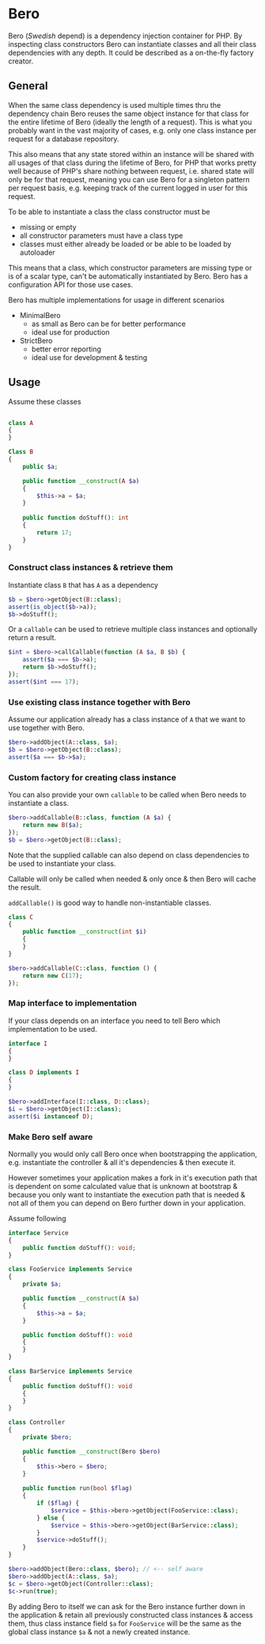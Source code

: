 # Bero

Bero (_Swedish_ depend) is a dependency injection container for PHP.
By inspecting class constructors Bero can instantiate classes and all their class dependencies with any depth.
It could be described as a on-the-fly factory creator.

## General

When the same class dependency is used multiple times thru the dependency chain Bero 
reuses the same object instance for that class for the entire lifetime of Bero (ideally the length of a request). 
This is what you probably want in the vast majority of cases, e.g. only one class instance per request for a
database repository.
 
This also means that any state stored within an instance will be shared with all usages
of that class during the lifetime of Bero, for PHP that works pretty well because of PHP's share nothing between request, 
i.e. shared state will only be for that request, meaning you can use Bero for a singleton pattern per request basis, e.g.
keeping track of the current logged in user for this request.

To be able to instantiate a class the class constructor must be

* missing or empty
* all constructor parameters must have a class type
* classes must either already be loaded or be able to be loaded by autoloader

This means that a class, which constructor parameters are missing type or is of a scalar type, can't
be automatically instantiated by Bero. Bero has a configuration API for those use cases.  

Bero has multiple implementations for usage in different scenarios

* MinimalBero 
    * as small as Bero can be for better performance
    * ideal use for production
* StrictBero
    * better error reporting
    * ideal use for development & testing

## Usage

Assume these classes

```php

class A
{
}

Class B 
{
    public $a;

    public function __construct(A $a) 
    {
        $this->a = $a;
    }
    
    public function doStuff(): int
    {
        return 17;
    }
}
```

### Construct class instances & retrieve them

Instantiate class `B` that has `A` as a dependency

```php
$b = $bero->getObject(B::class);
assert(is_object($b->a));
$b->doStuff();
```

Or a `callable` can be used to retrieve multiple class instances
and optionally return a result.

```php
$int = $bero->callCallable(function (A $a, B $b) {
    assert($a === $b->a);
    return $b->doStuff();
});
assert($int === 17);
```

### Use existing class instance together with Bero

Assume our application already has a class instance of `A` that we want
to use together with Bero.

```php
$bero->addObject(A::class, $a);
$b = $bero->getObject(B::class);
assert($a === $b->$a);
```

### Custom factory for creating class instance

You can also provide your own `callable` to be called when
Bero needs to instantiate a class.

```php
$bero->addCallable(B::class, function (A $a) {
    return new B($a);
});
$b = $bero->getObject(B::class);
```

Note that the supplied callable can also depend on class 
dependencies to be used to instantiate your class.

Callable will only be called when needed & only once & then Bero
will cache the result.

`addCallable()` is good way to handle non-instantiable classes. 

```php
class C 
{
    public function __construct(int $i)
    {
    }
}

$bero->addCallable(C::class, function () {
    return new C(17);
});
```

### Map interface to implementation

If your class depends on an interface you need to tell Bero
which implementation to be used.
 
```php
interface I 
{
}

class D implements I 
{
}

$bero->addInterface(I::class, D::class);
$i = $bero->getObject(I::class);
assert($i instanceof D);
```

### Make Bero self aware

Normally you would only call Bero once when bootstrapping the application, e.g. instantiate the controller
& all it's dependencies & then execute it.

However sometimes your application makes a fork in it's execution path that is dependent on some calculated value 
that is unknown at bootstrap & because you only want to instantiate the execution path that is needed & not all of them 
you can depend on Bero further down in your application.

Assume following

```php
interface Service
{
    public function doStuff(): void;
}

class FooService implements Service
{
    private $a;

    public function __construct(A $a)
    {
        $this->a = $a;
    }

    public function doStuff(): void
    {
    }
}

class BarService implements Service
{
    public function doStuff(): void
    {
    }
}

class Controller
{
    private $bero;

    public function __construct(Bero $bero)
    {
        $this->bero = $bero;
    }
    
    public function run(bool $flag)
    {
        if ($flag) {
            $service = $this->bero->getObject(FooService::class);
        } else {
            $service = $this->bero->getObject(BarService::class);
        }
        $service->doStuff();
    }
}

$bero->addObject(Bero::class, $bero); // <-- self aware
$bero->addObject(A::class, $a);
$c = $bero->getObject(Controller::class);
$c->run(true);
```

By adding Bero to itself we can ask for the Bero instance further down in the application
& retain all previously constructed class instances & access them, thus class instance field `$a` for 
`FooService` will be the same as the global class instance `$a` & not a newly created instance. 
